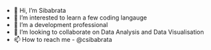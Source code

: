- 👋 Hi, I’m Sibabrata
- 👀 I’m interested to learn a few coding langauge
- 🌱 I’m a development professional 
- 💞️ I’m looking to collaborate on Data Analysis and Data Visualisation
- 📫 How to reach me - @csibabrata

<!---
csibabrata/csibabrata is a ✨ special ✨ repository because its `README.md` (this file) appears on your GitHub profile.
You can click the Preview link to take a look at your changes.
--->
